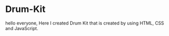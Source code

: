 # Drum-Kit
hello everyone, Here I created Drum Kit that is created by using HTML, CSS  and JavaScript.
